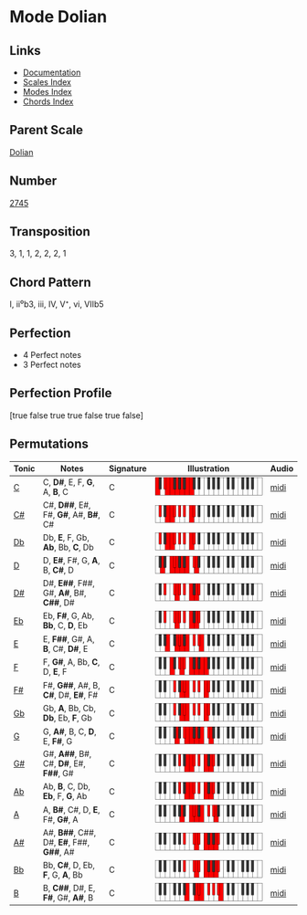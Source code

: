 # Mode Dolian

## Links

- [Documentation](README.md)
- [Scales Index](Scales.md)
- [Modes Index](Modes.md)
- [Chords Index](Chords.md)

## Parent Scale

[Dolian](ScaleDolian.md)

## Number

[2745](https://ianring.com/musictheory/scales/2745)

## Transposition

3, 1, 1, 2, 2, 2, 1

## Chord Pattern

I, ii⁰b3, iii, IV, V⁺, vi, VIIb5

## Perfection

- 4 Perfect notes
- 3 Perfect notes

## Perfection Profile

[true false true true false true false]

## Permutations

| Tonic | Notes | Signature | Illustration | Audio |
|-------|-------|-----------|--------------|-------|
| [C](ModeCNaturalDolian.md) | C, **D#**, E, F, **G**, A, **B**, C | C | ![CNaturalDolian](ModeCNaturalDolian.png) | [midi](https://github.com/edipermadi/music/blob/main/docs/ModeCNaturalDolian.mid?raw=true) |
| [C#](ModeCSharpDolian.md) | C#, **D##**, E#, F#, **G#**, A#, **B#**, C# | C | ![CSharpDolian](ModeCSharpDolian.png) | [midi](https://github.com/edipermadi/music/blob/main/docs/ModeCSharpDolian.mid?raw=true) |
| [Db](ModeDFlatDolian.md) | Db, **E**, F, Gb, **Ab**, Bb, **C**, Db | C | ![DFlatDolian](ModeDFlatDolian.png) | [midi](https://github.com/edipermadi/music/blob/main/docs/ModeDFlatDolian.mid?raw=true) |
| [D](ModeDNaturalDolian.md) | D, **E#**, F#, G, **A**, B, **C#**, D | C | ![DNaturalDolian](ModeDNaturalDolian.png) | [midi](https://github.com/edipermadi/music/blob/main/docs/ModeDNaturalDolian.mid?raw=true) |
| [D#](ModeDSharpDolian.md) | D#, **E##**, F##, G#, **A#**, B#, **C##**, D# | C | ![DSharpDolian](ModeDSharpDolian.png) | [midi](https://github.com/edipermadi/music/blob/main/docs/ModeDSharpDolian.mid?raw=true) |
| [Eb](ModeEFlatDolian.md) | Eb, **F#**, G, Ab, **Bb**, C, **D**, Eb | C | ![EFlatDolian](ModeEFlatDolian.png) | [midi](https://github.com/edipermadi/music/blob/main/docs/ModeEFlatDolian.mid?raw=true) |
| [E](ModeENaturalDolian.md) | E, **F##**, G#, A, **B**, C#, **D#**, E | C | ![ENaturalDolian](ModeENaturalDolian.png) | [midi](https://github.com/edipermadi/music/blob/main/docs/ModeENaturalDolian.mid?raw=true) |
| [F](ModeFNaturalDolian.md) | F, **G#**, A, Bb, **C**, D, **E**, F | C | ![FNaturalDolian](ModeFNaturalDolian.png) | [midi](https://github.com/edipermadi/music/blob/main/docs/ModeFNaturalDolian.mid?raw=true) |
| [F#](ModeFSharpDolian.md) | F#, **G##**, A#, B, **C#**, D#, **E#**, F# | C | ![FSharpDolian](ModeFSharpDolian.png) | [midi](https://github.com/edipermadi/music/blob/main/docs/ModeFSharpDolian.mid?raw=true) |
| [Gb](ModeGFlatDolian.md) | Gb, **A**, Bb, Cb, **Db**, Eb, **F**, Gb | C | ![GFlatDolian](ModeGFlatDolian.png) | [midi](https://github.com/edipermadi/music/blob/main/docs/ModeGFlatDolian.mid?raw=true) |
| [G](ModeGNaturalDolian.md) | G, **A#**, B, C, **D**, E, **F#**, G | C | ![GNaturalDolian](ModeGNaturalDolian.png) | [midi](https://github.com/edipermadi/music/blob/main/docs/ModeGNaturalDolian.mid?raw=true) |
| [G#](ModeGSharpDolian.md) | G#, **A##**, B#, C#, **D#**, E#, **F##**, G# | C | ![GSharpDolian](ModeGSharpDolian.png) | [midi](https://github.com/edipermadi/music/blob/main/docs/ModeGSharpDolian.mid?raw=true) |
| [Ab](ModeAFlatDolian.md) | Ab, **B**, C, Db, **Eb**, F, **G**, Ab | C | ![AFlatDolian](ModeAFlatDolian.png) | [midi](https://github.com/edipermadi/music/blob/main/docs/ModeAFlatDolian.mid?raw=true) |
| [A](ModeANaturalDolian.md) | A, **B#**, C#, D, **E**, F#, **G#**, A | C | ![ANaturalDolian](ModeANaturalDolian.png) | [midi](https://github.com/edipermadi/music/blob/main/docs/ModeANaturalDolian.mid?raw=true) |
| [A#](ModeASharpDolian.md) | A#, **B##**, C##, D#, **E#**, F##, **G##**, A# | C | ![ASharpDolian](ModeASharpDolian.png) | [midi](https://github.com/edipermadi/music/blob/main/docs/ModeASharpDolian.mid?raw=true) |
| [Bb](ModeBFlatDolian.md) | Bb, **C#**, D, Eb, **F**, G, **A**, Bb | C | ![BFlatDolian](ModeBFlatDolian.png) | [midi](https://github.com/edipermadi/music/blob/main/docs/ModeBFlatDolian.mid?raw=true) |
| [B](ModeBNaturalDolian.md) | B, **C##**, D#, E, **F#**, G#, **A#**, B | C | ![BNaturalDolian](ModeBNaturalDolian.png) | [midi](https://github.com/edipermadi/music/blob/main/docs/ModeBNaturalDolian.mid?raw=true) |
